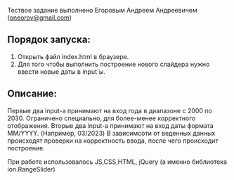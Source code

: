 Тествое задание выполнено Егоровым Андреем Андреевичем (oneorov@gmail.com)

## Порядок запуска:

1. Открыть файл index.html в браузере.
2. Для того чтобы выполнить построение нового слайдера нужно ввести новые даты в input`ы.

## Описание:

Первые два input-а принимают на вход года в диапазоне с 2000 по 2030. Ограничено специально, для более-менее корректного отображения.
Вторые два input-а принимают на вход даты формата MM/YYYY. (Например, 03/2023)
В зависимсоти от веденных данных происходят проверки на корректность ввода, после чего происходит построение.

При работе использовалось JS,CSS,HTML, jQuery (а именно библиотека ion.RangeSlider)
